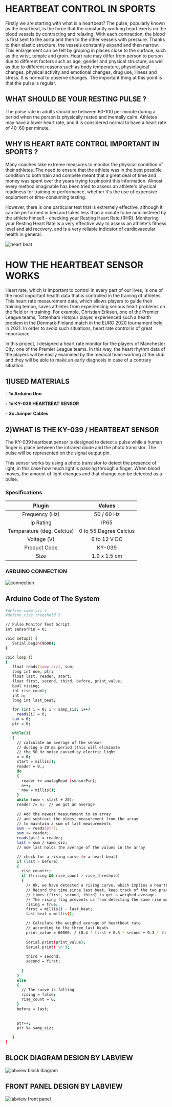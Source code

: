 # **HEARTBEAT CONTROL IN SPORTS**
Firstly we are starting with what is a heartbeat? The pulse, popularly known as the heartbeat, is the force that the constantly working heart exerts on the blood vessels by contracting and relaxing. With each contraction, the blood is first sent to the aorta and then to the other vessels with pressure. Thanks to their elastic structure, the vessels constantly expand and then narrow. This enlargement can be felt by groping in places close to the surface, such as the wrist, temple and groin. Heart rate may differ from person to person due to different factors such as age, gender and physical structure, as well as due to different reasons such as body temperature, physiological changes, physical activity and emotional changes, drug use, illness and stress.  It is normal to observe changes. The important thing at this point is that the pulse is regular.

## WHAT SHOULD BE YOUR RESTING PULSE ?
The pulse rate in adults should be between 60-100 per minute during a period when the person is physically rested and mentally calm. Athletes may have a lower heart rate, and it is considered normal to have a heart rate of 40–60 per minute.

## WHY IS HEART RATE CONTROL IMPORTANT IN SPORTS ?
Many coaches take extreme measures to monitor the physical condition of their athletes. The need to ensure that the athlete was in the best possible condition to both train and compete meant that a great deal of time and money was spent over the years trying to pinpoint this information. Almost every method imaginable has been tried to assess an athlete's physical readiness for training or performance, whether it's the use of expensive equipment or time-consuming testing.

However, there is one particular test that is extremely effective, although it can be performed in bed and takes less than a minute to be administered by the athlete himself - checking your Resting Heart Rate (RHR). Monitoring your Resting Heart Rate is a very effective way to assess an athlete's fitness level and aid recovery, and is a very reliable indicator of cardiovascular health in general.

![heart beat](https://blog.decathlon.com.tr/wp-content/uploads/2021/01/kardiyo.jpg)

# **HOW THE HEARTBEAT SENSOR WORKS**
Heart rate, which is important to control in every part of our lives, is one of the most important health data that is controlled in the training of athletes. This heart rate measurement data, which allows players to guide their training tempo, saves athletes from experiencing serious heart problems on the field or in training. For example, Christian Eriksen, one of the Premier League teams, Tottenham Hotspur player, experienced such a health problem in the Denmark-Finland match in the EURO 2020 tournament held in 2021. In order to avoid such situations, heart rate control is of great importance.

In this project, I designed a heart rate monitor for the players of Manchester City, one of the Premier League teams. In this way, the heart rhythm data of the players will be easily examined by the medical team working at the club and they will be able to make an early diagnosis in case of a contrary situation.

## 1)USED MATERIALS
**-** **1x Arduino Uno**

**-** **1x KY-039 HEARTBEAT SENSOR**	

**-** **3x Jumper Cables**



## 2)WHAT IS THE KY-039 / HEARTBEAT SENSOR
The KY-039 heartbeat sensor is designed to detect a pulse while a human finger is place between the infrared diode and the photo transistor.  The pulse will be represented on the signal output pin.

This sensor works by using a photo transistor to detect the presence of light, in this case how much light is passing through a finger.  When blood moves, the amount of light changes and that change can be detected as a pulse.

### Specifications
 | Plugin			| Values
 |	:---:			| :---:
 |Frequency (Hz)        | 50 / 60 Hz
 |Ip Rating			| IP65
 |Temparature (deg. Celcius)		| 0 to 55 Degree Celcius
 |Voltage (V)			| 6 to 12 V DC	
 |Product Code		| KY-039
 |Size				| 1.9 x 1.5 cm
 ### ARDUINO CONNECTION
 
 ![connection](https://electropeak.com/learn/wp-content/uploads/2021/02/Heartbeat-Sensor-KY-039-circuit.jpg)
 ## Arduino Code of The System
 ```sh
 #define samp_siz 4
#define rise_threshold 5

// Pulse Monitor Test Script
int sensorPin = 0;

void setup() {
    Serial.begin(9600);
}

void loop ()
{
    float reads[samp_siz], sum;
    long int now, ptr;
    float last, reader, start;
    float first, second, third, before, print_value;
    bool rising;
    int rise_count;
    int n;
    long int last_beat;

    for (int i = 0; i < samp_siz; i++)
      reads[i] = 0;
    sum = 0;
    ptr = 0;

    while(1)
    {
      // calculate an average of the sensor
      // during a 20 ms period (this will eliminate
      // the 50 Hz noise caused by electric light
      n = 0;
      start = millis();
      reader = 0.;
      do
      {
        reader += analogRead (sensorPin);
        n++;
        now = millis();
      }
      while (now < start + 20);  
      reader /= n;  // we got an average
      
      // Add the newest measurement to an array
      // and subtract the oldest measurement from the array
      // to maintain a sum of last measurements
      sum -= reads[ptr];
      sum += reader;
      reads[ptr] = reader;
      last = sum / samp_siz;
      // now last holds the average of the values in the array

      // check for a rising curve (= a heart beat)
      if (last > before)
      {
        rise_count++;
        if (!rising && rise_count > rise_threshold)
        {
          // Ok, we have detected a rising curve, which implies a heartbeat.
          // Record the time since last beat, keep track of the two previous
          // times (first, second, third) to get a weighed average.
          // The rising flag prevents us from detecting the same rise more than once.
          rising = true;
          first = millis() - last_beat;
          last_beat = millis();

          // Calculate the weighed average of heartbeat rate
          // according to the three last beats
          print_value = 60000. / (0.4 * first + 0.3 * second + 0.3 * third);
          
          Serial.print(print_value);
          Serial.print('\n');
          
          third = second;
          second = first;
          
        }
      }
      else
      {
        // The curve is falling
        rising = false;
        rise_count = 0;
      }
      before = last;
      
      
      ptr++;
      ptr %= samp_siz;

    }
}
 
 
 ```





## BLOCK DIAGRAM DESIGN BY LABVIEW
![labview block diagram](https://user-images.githubusercontent.com/98168728/171508981-712777cf-e9b0-4e01-b7cc-28f18f452ee0.png)
## FRONT PANEL DESIGN BY LABVIEW
![labview front panel](https://user-images.githubusercontent.com/98168728/171509216-5fea480d-93c6-43c4-804c-620237ee6fd1.png)



  


